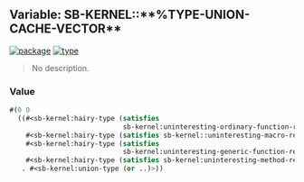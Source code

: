 ## Variable: SB-KERNEL::\*\*%TYPE-UNION-CACHE-VECTOR\*\*
[![package](https://img.shields.io/badge/Package-SB--KERNEL-5f9ea0.svg?style=social&colorA=999999)](../) [![type](https://img.shields.io/badge/Type-Variable-5f9ea0.svg?style=social&colorA=999999)](../#variable) 

> No description.

### Value
```cl
#(0 0
  ((#<sb-kernel:hairy-type (satisfies
                            sb-kernel:uninteresting-ordinary-function-redefinition-p)>
    #<sb-kernel:hairy-type (satisfies sb-kernel::uninteresting-macro-redefinition-p)>
    #<sb-kernel:hairy-type (satisfies
                            sb-kernel:uninteresting-generic-function-redefinition-p)>
    #<sb-kernel:hairy-type (satisfies sb-kernel:uninteresting-method-redefinition-p)>)
   . #<sb-kernel:union-type (or ..)>))
```
